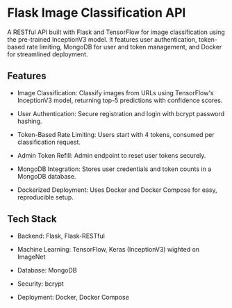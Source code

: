 # Flask Image Classification API
A RESTful API built with Flask and TensorFlow for image classification using the pre-trained InceptionV3 model. It features user authentication, token-based rate limiting, MongoDB for user and token management, and Docker for streamlined deployment.

## Features
* Image Classification: Classify images from URLs using TensorFlow's InceptionV3 model, returning top-5 predictions with confidence scores.

* User Authentication: Secure registration and login with bcrypt password hashing.

* Token-Based Rate Limiting: Users start with 4 tokens, consumed per classification request.

* Admin Token Refill: Admin endpoint to reset user tokens securely.

* MongoDB Integration: Stores user credentials and token counts in a MongoDB database.

* Dockerized Deployment: Uses Docker and Docker Compose for easy, reproducible setup.

## Tech Stack

* Backend: Flask, Flask-RESTful

* Machine Learning: TensorFlow, Keras (InceptionV3) wighted on ImageNet

* Database: MongoDB

* Security: bcrypt

* Deployment: Docker, Docker Compose
